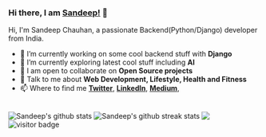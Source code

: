 ### Hi there, I am [Sandeep!](https://sandeep-chauhan.com) 👋

<!-- <br /> -->

Hi, I'm Sandeep Chauhan, a passionate Backend(Python/Django) developer from India.

- 🔭 I’m currently working on some cool backend stuff with **Django**
- 🌱 I’m currently exploring latest cool stuff including **AI**
- 👯 I am open to collaborate on **Open Source projects**
- 💬 Talk to me about **Web Development, Lifestyle, Health and Fitness**
- 📫 Where to find me **[Twitter](https://twitter.com/sandeepsajan0)**, **[LinkedIn](https://www.linkedin.com/in/sandeepsajan0/)**, **[Medium](https://sandeepsajan0.medium.com)**,

<br />

<img align="center" src="https://github-readme-stats-anuraghazra1.vercel.app/api?username=sandeepsajan0&show_icons=true&include_all_commits=true&theme=material-palenight&count_private=true" alt="Sandeep's github stats" />

<img align="center" src="https://github-readme-streak-stats.herokuapp.com/?user=sandeepsajan0&theme=material-palenight&hide_border=true" alt="Sandeep's github streak stats" />
<img align="center" src="https://github-readme-stats-anuraghazra1.vercel.app/api/top-langs/?username=sandeepsajan0&layout=compact&theme=material-palenight" />

<img src="https://visitor-badge.glitch.me/badge?page_id=sandeepsajan0.sandeepsajan0" alt="visitor badge"/>

<!-- <img src="https://gitwar.herokuapp.com/badge?username=sandeepsajan0&color=green&label=profile+views" alt="Profile visitor badge" /> -->
